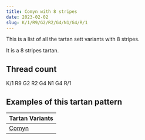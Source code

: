 ```yaml
---
title: Comyn with 8 stripes
date: 2023-02-02
slug: K/1/R9/G2/R2/G4/N1/G4/R/1
---
```

This is a list of all the tartan sett variants with 8 stripes.

It is a 8 stripes tartan.


## Thread count
K/1 R9 G2 R2 G4 N1 G4 R/1

## Examples of this tartan pattern

| Tartan Variants |
|---------------|
| [Comyn](/variants/k/1/r9/g2/r2/g4/n1/g4/r/1-g004c00-k000000-nd0d0d0-rc80000)||
